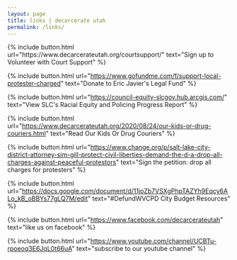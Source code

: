 ```yaml
---
layout: page
title: links | decarcerate utah
permalink: /links/
---
```



<div class="links">
{% include button.html
  url="https://www.decarcerateutah.org/courtsupport/"
  text="Sign up to Volunteer with Court Support"
%} 
  
{% include button.html
  url="https://www.gofundme.com/f/support-local-protester-charged"
  text="Donate to Eric Javier's Legal Fund"
%} 

{% include button.html
  url="https://council-equity-slcgov.hub.arcgis.com/"
  text="View SLC's Racial Equity and Policing Progress Report"
%} 

{% include button.html
  url="https://www.decarcerateutah.org/2020/08/24/our-kids-or-drug-couriers.html"
  text="Read Our Kids Or Drug Couriers"
%} 

{% include button.html
  url="https://www.change.org/p/salt-lake-city-district-attorney-sim-gill-protect-civil-liberties-demand-the-d-a-drop-all-charges-against-peaceful-protestors"
  text="Sign the petition: drop all charges for protesters"
%} 
  
{% include button.html
  url="https://docs.google.com/document/d/11joZb7VSXgPhpTAZYh9Eqcy6ALo_kB_oBBYs77gLQ7M/edit"
  text="#DefundWVCPD City Budget Resources"
%} 

{% include button.html
  url="https://www.facebook.com/decarcerateutah"
  text="like us on facebook"
%}

{% include button.html
  url="https://www.youtube.com/channel/UCBTu-rpoeoq3E6JqL0t66uA"
  text="subscribe to our youtube channel"
%}

</div>
